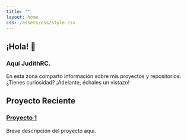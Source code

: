 ```yaml
---
title: ""
layout: home
css: /assets/css/style.css
---
```




## ¡Hola! 👋 
### Aquí JudithRC. 
En esta zona comparto información sobre mis proyectos y repositorios. ¿Tienes curiosidad? ¡Adelante, échales un vistazo!

<section id="proyecto-reciente">
  <h2>Proyecto Reciente</h2>
  <h3><a href="{{ site.baseurl }}/2025/06/03/proyecto1.html">Proyecto 1</a></h3>
  <p>Breve descripción del proyecto aquí.</p>
</section>
